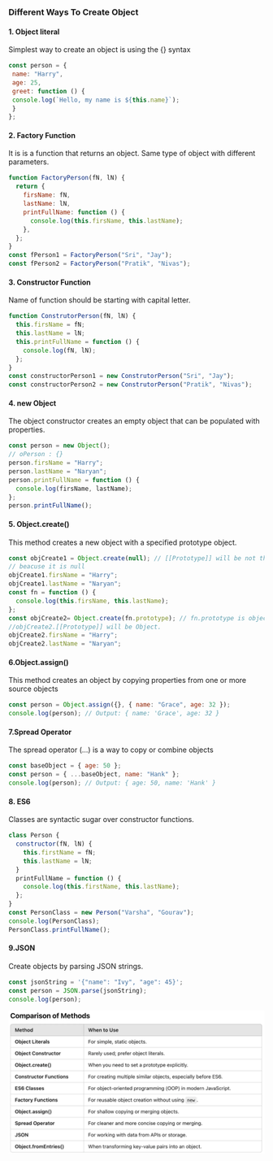 ### Different Ways To Create Object
#### 1. Object literal
Simplest way to create an object is using the {} syntax
```js
const person = {
 name: "Harry",
 age: 25,
 greet: function () {
 console.log(`Hello, my name is ${this.name}`);
 }
};
```
#### 2. Factory Function
It is is a function that returns an object. Same type of object with different parameters.
```js
function FactoryPerson(fN, lN) {
  return {
    firsName: fN,
    lastName: lN,
    printFullName: function () {
      console.log(this.firsName, this.lastName);
    },
  };
}
const fPerson1 = FactoryPerson("Sri", "Jay");
const fPerson2 = FactoryPerson("Pratik", "Nivas");
```
#### 3. Constructor Function
Name of function should be starting with capital letter.
```js
function ConstrutorPerson(fN, lN) {
  this.firsName = fN;
  this.lastName = lN;
  this.printFullName = function () {
    console.log(fN, lN);
  };
}
const constructorPerson1 = new ConstrutorPerson("Sri", "Jay");
const constructorPerson2 = new ConstrutorPerson("Pratik", "Nivas");
```
#### 4. new Object
The object constructor creates an empty object that can be populated with properties.
```js
const person = new Object();
// oPerson : {}
person.firsName = "Harry";
person.lastName = "Naryan";
person.printFullName = function () {
  console.log(firsName, lastName);
};
person.printFullName();
```
#### 5. Object.create()
This method creates a new object with a specified prototype object.
```js
const objCreate1 = Object.create(null); // [[Prototype]] will be not there, 
// beacuse it is null
objCreate1.firsName = "Harry";
objCreate1.lastName = "Naryan";
const fn = function () {
  console.log(this.firsName, this.lastName);
};
const objCreate2= Object.create(fn.prototype); // fn.prototype is object,
//objCreate2.[[Prototype]] will be Object.
objCreate2.firsName = "Harry";
objCreate2.lastName = "Naryan";
```
#### 6.Object.assign()
This method creates an object by copying properties from one or more source objects
```js
const person = Object.assign({}, { name: "Grace", age: 32 });
console.log(person); // Output: { name: 'Grace', age: 32 }
```
#### 7.Spread Operator
The spread operator (...) is a way to copy or combine objects
```js
const baseObject = { age: 50 };
const person = { ...baseObject, name: "Hank" };
console.log(person); // Output: { age: 50, name: 'Hank' }
```
#### 8. ES6
Classes are syntactic sugar over constructor functions.
```js
class Person {
  constructor(fN, lN) {
    this.firstName = fN;
    this.lastName = lN;
  }
  printFullName = function () {
    console.log(this.firstName, this.lastName);
  };
}
const PersonClass = new Person("Varsha", "Gourav");
console.log(PersonClass);
PersonClass.printFullName();
```
#### 9.JSON
Create objects by parsing JSON strings.
```js
const jsonString = '{"name": "Ivy", "age": 45}';
const person = JSON.parse(jsonString);
console.log(person);
```

![Ways To Create Object](./img/object/obj.png)
